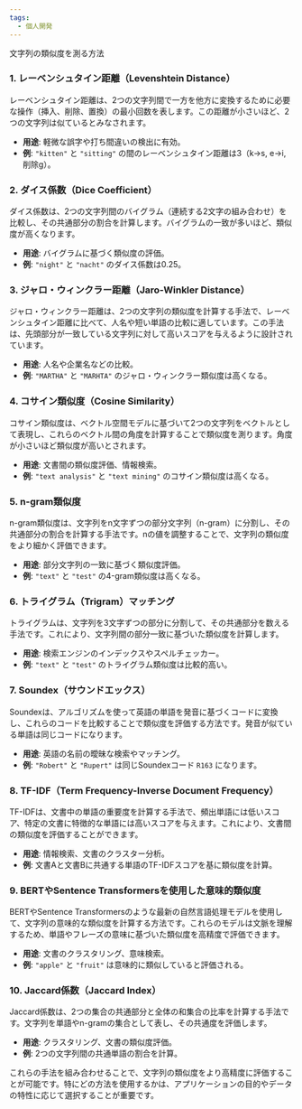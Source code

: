```yaml
---
tags:
  - 個人開発
---
```


文字列の類似度を測る方法
### 1. **レーベンシュタイン距離（Levenshtein Distance）**

レーベンシュタイン距離は、2つの文字列間で一方を他方に変換するために必要な操作（挿入、削除、置換）の最小回数を表します。この距離が小さいほど、2つの文字列は似ているとみなされます。

- **用途**: 軽微な誤字や打ち間違いの検出に有効。
- **例**: `"kitten"` と `"sitting"` の間のレーベンシュタイン距離は3（k→s, e→i, 削除g）。

### 2. **ダイス係数（Dice Coefficient）**

ダイス係数は、2つの文字列間のバイグラム（連続する2文字の組み合わせ）を比較し、その共通部分の割合を計算します。バイグラムの一致が多いほど、類似度が高くなります。

- **用途**: バイグラムに基づく類似度の評価。
- **例**: `"night"` と `"nacht"` のダイス係数は0.25。

### 3. **ジャロ・ウィンクラー距離（Jaro-Winkler Distance）**

ジャロ・ウィンクラー距離は、2つの文字列の類似度を計算する手法で、レーベンシュタイン距離に比べて、人名や短い単語の比較に適しています。この手法は、先頭部分が一致している文字列に対して高いスコアを与えるように設計されています。

- **用途**: 人名や企業名などの比較。
- **例**: `"MARTHA"` と `"MARHTA"` のジャロ・ウィンクラー類似度は高くなる。

### 4. **コサイン類似度（Cosine Similarity）**

コサイン類似度は、ベクトル空間モデルに基づいて2つの文字列をベクトルとして表現し、これらのベクトル間の角度を計算することで類似度を測ります。角度が小さいほど類似度が高いとされます。

- **用途**: 文書間の類似度評価、情報検索。
- **例**: `"text analysis"` と `"text mining"` のコサイン類似度は高くなる。

### 5. **n-gram類似度**

n-gram類似度は、文字列をn文字ずつの部分文字列（n-gram）に分割し、その共通部分の割合を計算する手法です。nの値を調整することで、文字列の類似度をより細かく評価できます。

- **用途**: 部分文字列の一致に基づく類似度評価。
- **例**: `"text"` と `"test"` の4-gram類似度は高くなる。

### 6. **トライグラム（Trigram）マッチング**

トライグラムは、文字列を3文字ずつの部分に分割して、その共通部分を数える手法です。これにより、文字列間の部分一致に基づいた類似度を計算します。

- **用途**: 検索エンジンのインデックスやスペルチェッカー。
- **例**: `"text"` と `"test"` のトライグラム類似度は比較的高い。

### 7. **Soundex（サウンドエックス）**

Soundexは、アルゴリズムを使って英語の単語を発音に基づくコードに変換し、これらのコードを比較することで類似度を評価する方法です。発音が似ている単語は同じコードになります。

- **用途**: 英語の名前の曖昧な検索やマッチング。
- **例**: `"Robert"` と `"Rupert"` は同じSoundexコード `R163` になります。

### 8. **TF-IDF（Term Frequency-Inverse Document Frequency）**

TF-IDFは、文書中の単語の重要度を計算する手法で、頻出単語には低いスコア、特定の文書に特徴的な単語には高いスコアを与えます。これにより、文書間の類似度を評価することができます。

- **用途**: 情報検索、文書のクラスター分析。
- **例**: 文書Aと文書Bに共通する単語のTF-IDFスコアを基に類似度を計算。

### 9. **BERTやSentence Transformersを使用した意味的類似度**

BERTやSentence Transformersのような最新の自然言語処理モデルを使用して、文字列の意味的な類似度を計算する方法です。これらのモデルは文脈を理解するため、単語やフレーズの意味に基づいた類似度を高精度で評価できます。

- **用途**: 文書のクラスタリング、意味検索。
- **例**: `"apple"` と `"fruit"` は意味的に類似していると評価される。

### 10. **Jaccard係数（Jaccard Index）**

Jaccard係数は、2つの集合の共通部分と全体の和集合の比率を計算する手法です。文字列を単語やn-gramの集合として表し、その共通度を評価します。

- **用途**: クラスタリング、文書の類似度評価。
- **例**: 2つの文字列間の共通単語の割合を計算。

これらの手法を組み合わせることで、文字列の類似度をより高精度に評価することが可能です。特にどの方法を使用するかは、アプリケーションの目的やデータの特性に応じて選択することが重要です。